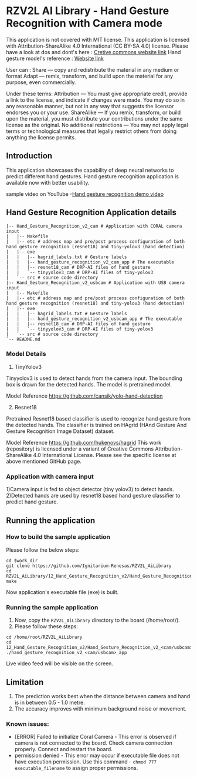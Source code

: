 # RZV2L AI Library - Hand Gesture Recognition with Camera mode

This application is not covered with MIT license. This application is licensed with Attribution-ShareAlike 4.0 International (CC BY-SA 4.0) license.
Please have a look at dos and dont's here : [Cretive commons website link](https://creativecommons.org/licenses/by-sa/4.0/deed.en)
Hand gesture model's reference : [Website link](https://github.com/hukenovs/hagrid)

User can :
Share — copy and redistribute the material in any medium or format
Adapt — remix, transform, and build upon the material for any purpose, even commercially.

Under these terms:
Attribution — You must give appropriate credit, provide a link to the license, and indicate if changes were made. You may do so in any reasonable manner, but not in any way that suggests the licensor endorses you or your use.
ShareAlike — If you remix, transform, or build upon the material, you must distribute your contributions under the same license as the original.
No additional restrictions — You may not apply legal terms or technological measures that legally restrict others from doing anything the license permits.


## Introduction

This application showcases the capability of deep neural networks to predict different hand gestures.
Hand gesture recognition application is available now with better usability. 

sample video on YouTube -[Hand gesture recognition demo video](https://youtu.be/JQY189TYdNY)

## Hand Gesture Recognition Application details
```
|-- Hand_Gesture_Recognition_v2_cam # Application with CORAL camera input
|   |-- Makefile
|   |-- etc # address map and pre/post process configuration of both hand gesture recognition (resnet18) and tiny-yolov3 (hand detection)
|   |-- exe
|   |   |-- hagrid_labels.txt # Gesture labels
|   |   |-- hand_gesture_recognition_v2_cam_app # The executable
|   |   |-- resnet18_cam # DRP-AI files of hand gesture
|   |   `-- tinyyolov3_cam # DRP-AI files of tiny-yolov3
|   `-- src # source code directory
|-- Hand_Gesture_Recognition_v2_usbcam # Application with USB camera input
|   |-- Makefile
|   |-- etc # address map and pre/post process configuration of both hand gesture recognition (resnet18) and tiny-yolov3 (hand detection)
|   |-- exe
|   |   |-- hagrid_labels.txt # Gesture labels
|   |   |-- hand_gesture_recognition_v2_usbcam_app # The executable
|   |   |-- resnet18_cam # DRP-AI files of hand gesture
|   |   `-- tinyyolov3_cam # DRP-AI files of tiny-yolov3
|   `-- src # source code directory
`-- README.md
```

### Model Details
1) TinyYolov3 

Tinyyolov3 is used to detect hands from the camera input. The bounding box is drawn for the detected hands. The model is pretrained model. 

Model Reference https://github.com/cansik/yolo-hand-detection

2) Resnet18

Pretrained Resnet18 based classifier is used to recognize hand gesture from the detected hands. The classifier is trained on HAgrid (HAnd Gesture And Gesture Recognition Image Dataset) dataset.

Model Reference https://github.com/hukenovs/hagrid
This work (repository) is licensed under a variant of Creative Commons Attribution-ShareAlike 4.0 International License.
Please see the specific license at above mentioned GitHub page.

### Application with camera input


1)Camera input is fed to object detector (tiny yolov3) to detect hands.
2)Detected hands are used by resnet18 based hand gesture classifier to predict hand gesture. 

## Running the application
### How to build the sample application

Please follow the below steps:

```
cd $work_dir
git clone https://github.com/Ignitarium-Renesas/RZV2L_AiLibrary 
cd RZV2L_AiLibrary/12_Hand_Gesture_Recognition_v2/Hand_Gesture_Recognition_v2_<cam/usbcam>
make
```
Now application's executable file (exe) is built.

### Running the sample application

1. Now, copy the `RZV2L_AiLibrary` directory to the board (/home/root/).
2. Please follow these steps:

```
cd /home/root/RZV2L_AiLibrary 
cd 12_Hand_Gesture_Recognition_v2/Hand_Gesture_Recognition_v2_<cam/usbcam>/exe
./hand_gesture_recognition_v2_<cam/usbcam>_app
```
Live video feed will be visible on the screen.

## Limitation
1. The prediction works best when the distance between camera and hand is in between 0.5 - 1.0 metre.
2. The accuracy improves with minimum background noise or movement. 

### Known issues:
- [ERROR] Failed to initialize Coral Camera - This error is observed if camera is not connected to the board. Check camera connection properly. Connect and restart the board.
- permission denied - This error may occur if executable file does not have execution permission. Use this command - `chmod 777 executable_filename` to assign proper permissions.
